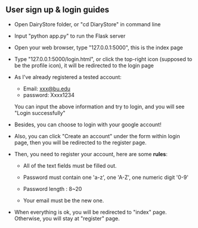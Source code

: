 ## User sign up & login guides

- Open DairyStore folder, or "cd DiaryStore" in command line

- Input "python app.py" to run the Flask server

- Open your web browser, type "127.0.0.1:5000", this is the index page

- Type "127.0.0.1:5000/login.html", or click the top-right icon (supposed to be the profile icon), it will be redirected to the login page

- As I've already registered a tested account:

  - Email: xxx@bu.edu
  - password: Xxxx1234

  You can input the above information and try to login, and you will see "Login successfully"
  
- Besides, you can choose to login with your google account!

- Also, you can click "Create an account" under the form within login page, then you will be redirected to the register page.

- Then, you need to register your account, here are some **rules**:

  - All of the text fields must be filled out.
  - Password must contain one 'a-z', one 'A-Z', one numeric digit '0-9'
  - Password length : 8~20

  - Your email must be the new one.

- When everything is ok, you will be redirected to "index" page. Otherwise, you will stay at "register" page.
